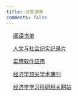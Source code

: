 ```yaml
---
title: 分享清单
comments: false
---
```


　<i class="fas fa-book-open"></i> [阅读书单](/posts/51/)

　<i class="fas fa-video"></i> [人文与社会纪实纪录片](/posts/52/)

　<i class="fas fa-laptop-code"></i> [实用软件应用](/posts/24/)

　<i class="fas fa-newspaper"></i> [经济学顶尖学术期刊](/posts/21/)

　<i class="fas fa-globe-asia"></i> [经济学学习科研相关网站](/posts/22/)